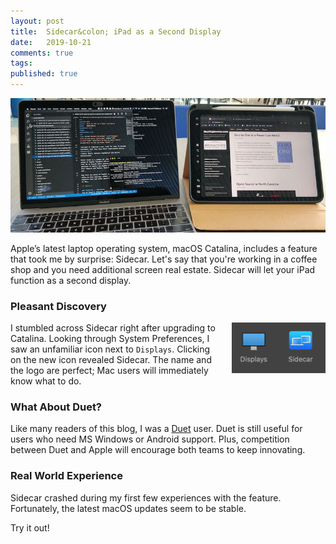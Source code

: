 ```yaml
---
layout: post
title:  Sidecar&colon; iPad as a Second Display
date:   2019-10-21
comments: true
tags: 
published: true
---
```

<img src="/images/sidecar_macbook_ipad_rayhightower_bridgetown_partners.jpg" alt="Sidecar: iPad as a Second Display. Zero to One. Bridgetown Partners." title="Sidecar: iPad as a Second Display. Zero to One. Bridgetown Partners.">

Apple’s latest laptop operating system, macOS Catalina, includes a feature that took me by surprise: Sidecar. Let's say that you're working in a coffee shop and you need additional screen real estate. Sidecar will let your iPad function as a second display.

<!--more-->

### Pleasant Discovery

<img style="margin-left:20px" src="/images/sidecar_icon_macos.png" width="150" align="right" alt="Sidecar icon in macOS Catalina" title="Sidecar icon in macOS Catalina" />

I stumbled across Sidecar right after upgrading to Catalina. Looking through System Preferences, I saw an unfamiliar icon next to `Displays`. Clicking on the new icon revealed Sidecar. The name and the logo are perfect; Mac users will immediately know what to do.

### What About Duet?

Like many readers of this blog, I was a [Duet](https://www.duetdisplay.com) user. Duet is still useful for users who need MS Windows or Android support. Plus, competition between Duet and Apple will encourage both teams to keep innovating.

### Real World Experience

Sidecar crashed during my first few experiences with the feature. Fortunately, the latest macOS updates seem to be stable.

Try it out!
